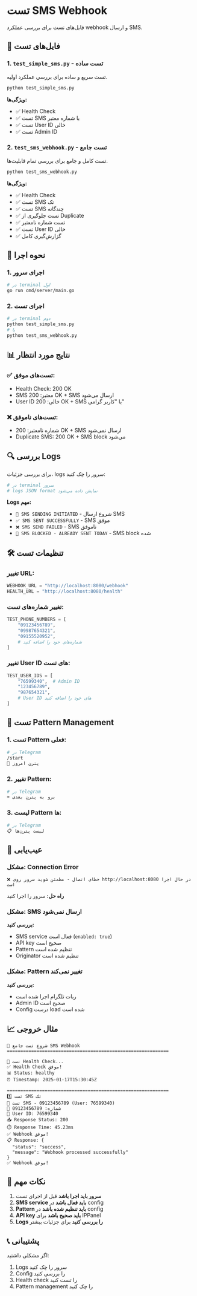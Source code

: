 # تست SMS Webhook

فایل‌های تست برای بررسی عملکرد webhook و ارسال SMS.

## 📁 فایل‌های تست

### 1. `test_simple_sms.py` - تست ساده
تست سریع و ساده برای بررسی عملکرد اولیه.

```bash
python test_simple_sms.py
```

**ویژگی‌ها:**
- ✅ Health Check
- ✅ تست SMS با شماره معتبر
- ✅ تست User ID خالی
- ✅ تست Admin ID

### 2. `test_sms_webhook.py` - تست جامع
تست کامل و جامع برای بررسی تمام قابلیت‌ها.

```bash
python test_sms_webhook.py
```

**ویژگی‌ها:**
- ✅ Health Check
- ✅ تست SMS تک
- ✅ تست SMS چندگانه
- ✅ تست جلوگیری از Duplicate
- ✅ تست شماره نامعتبر
- ✅ تست User ID خالی
- ✅ گزارش‌گیری کامل

## 🚀 نحوه اجرا

### 1. اجرای سرور
```bash
# در terminal اول
go run cmd/server/main.go
```

### 2. اجرای تست
```bash
# در terminal دوم
python test_simple_sms.py
# یا
python test_sms_webhook.py
```

## 📊 نتایج مورد انتظار

### ✅ تست‌های موفق:
- Health Check: 200 OK
- SMS معتبر: 200 OK + SMS ارسال می‌شود
- User ID خالی: 200 OK + SMS با "کاربر گرامی"

### ❌ تست‌های ناموفق:
- شماره نامعتبر: 200 OK + SMS ارسال نمی‌شود
- Duplicate SMS: 200 OK + SMS block می‌شود

## 🔍 بررسی Logs

برای بررسی جزئیات، logs سرور را چک کنید:

```bash
# در terminal سرور
# logs JSON format نمایش داده می‌شود
```

**Logs مهم:**
- `📲 SMS SENDING INITIATED` - شروع ارسال SMS
- `✅ SMS SENT SUCCESSFULLY` - SMS موفق
- `❌ SMS SEND FAILED` - SMS ناموفق
- `🚫 SMS BLOCKED - ALREADY SENT TODAY` - SMS block شده

## 🛠️ تنظیمات تست

### تغییر URL:
```python
WEBHOOK_URL = "http://localhost:8080/webhook"
HEALTH_URL = "http://localhost:8080/health"
```

### تغییر شماره‌های تست:
```python
TEST_PHONE_NUMBERS = [
    "09123456789",
    "09987654321", 
    "09155520952",
    # شماره‌های خود را اضافه کنید
]
```

### تغییر User ID های تست:
```python
TEST_USER_IDS = [
    "76599340",  # Admin ID
    "123456789",
    "987654321",
    # User ID های خود را اضافه کنید
]
```

## 📱 تست Pattern Management

### 1. تست Pattern فعلی:
```bash
# در Telegram
/start
📱 پترن امروز
```

### 2. تغییر Pattern:
```bash
# در Telegram
➡️ برو به پترن بعدی
```

### 3. لیست Pattern ها:
```bash
# در Telegram
📋 لیست پترن‌ها
```

## 🔧 عیب‌یابی

### مشکل: Connection Error
```
❌ خطای اتصال - مطمئن شوید سرور روی http://localhost:8080 در حال اجرا است
```
**راه حل:** سرور را اجرا کنید

### مشکل: SMS ارسال نمی‌شود
**بررسی کنید:**
- SMS service فعال است (`enabled: true`)
- API key صحیح است
- Pattern تنظیم شده است
- Originator تنظیم شده است

### مشکل: Pattern تغییر نمی‌کند
**بررسی کنید:**
- ربات تلگرام اجرا شده است
- Admin ID صحیح است
- Config درست load شده است

## 📈 مثال خروجی

```
🧪 شروع تست جامع SMS Webhook
============================================================

🏥 تست Health Check...
✅ Health Check موفق!
📊 Status: healthy
⏰ Timestamp: 2025-01-17T15:30:45Z

============================================================
1️⃣ تست SMS تک
🚀 تست SMS - 09123456789 (User: 76599340)
📱 شماره: 09123456789
👤 User ID: 76599340
📥 Response Status: 200
⏱️ Response Time: 45.23ms
✅ Webhook موفق!
📋 Response: {
  "status": "success",
  "message": "Webhook processed successfully"
}
✅ Webhook موفق!
```

## 🎯 نکات مهم

1. **سرور باید اجرا باشد** قبل از اجرای تست
2. **SMS service باید فعال باشد** در config
3. **Pattern باید تنظیم شده باشد** در config
4. **API key باید صحیح باشد** برای IPPanel
5. **Logs را بررسی کنید** برای جزئیات بیشتر

## 📞 پشتیبانی

اگر مشکلی داشتید:
1. Logs سرور را چک کنید
2. Config را بررسی کنید
3. Health check را تست کنید
4. Pattern management را چک کنید
